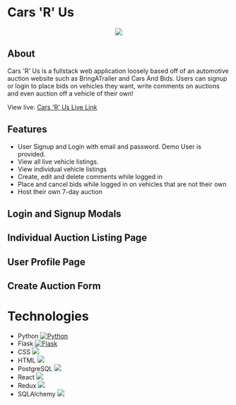 # Cars 'R' Us

<p align='center'>
   <img src='https://sunny-capstone-project.s3.us-west-1.amazonaws.com/images-for-site/logo/carsrus-transparent.001.png'>
</p>

## About


Cars 'R' Us is a fullstack web application loosely based off of an automotive auction website such as BringATrailer and Cars And Bids. Users can signup or login to place bids on vehicles they want, write comments on auctions and even auction off a vehicle of their own! 

View live: <a href='https://carsrus-capstone.herokuapp.com/'>Cars 'R' Us Live Link</a>


## Features
- User Signup and Login with email and password. Demo User is provided.
- View all live vehicle listings.
- View individual vehicle listings
- Create, edit and delete comments while logged in
- Place and cancel bids while logged in on vehicles that are not their own
- Host their own 7-day auction

## Login and Signup Modals

## Individual Auction Listing Page

## User Profile Page

## Create Auction Form

# Technologies
- Python <a href="https://www.python.org/"><img alt="Python" src="https://img.shields.io/badge/-Python-3776AB?style=flat-square&logo=Python&logoColor=white&" /></a>
- Flask <a href="https://flask.palletsprojects.com/en/1.1.x/"><img alt="Flask" src="https://img.shields.io/badge/-Flask-000000?style=flat-square&logo=Flask&logoColor=white" /></a>
- CSS <a href="https://developer.mozilla.org/en-US/docs/Web/CSS"><img src="https://img.shields.io/badge/-CSS3-1572B6?logo=CSS3" /></a>
- HTML <a href="https://developer.mozilla.org/en-US/docs/Web/HTML"><img src="https://img.shields.io/badge/-HTML5-E34F26?logo=HTML5&logoColor=ffffff" /></a>
- PostgreSQL <a href="https://www.postgresql.org/"><img src="https://img.shields.io/badge/-PostgreSQL-336791?logo=PostgreSQL" /></a>
- React <a href="https://reactjs.org/"><img src="https://img.shields.io/badge/-React-61DAFB?logo=React&logoColor=333333" /></a>
- Redux <a href="https://redux.js.org/"><img src="https://img.shields.io/badge/-Redux-764ABC?logo=Redux" /></a>
- SQLAlchemy <a href=https://www.sqlalchemy.org/><img src=https://img.shields.io/badge/-SQLAlchemy-red /></a>



